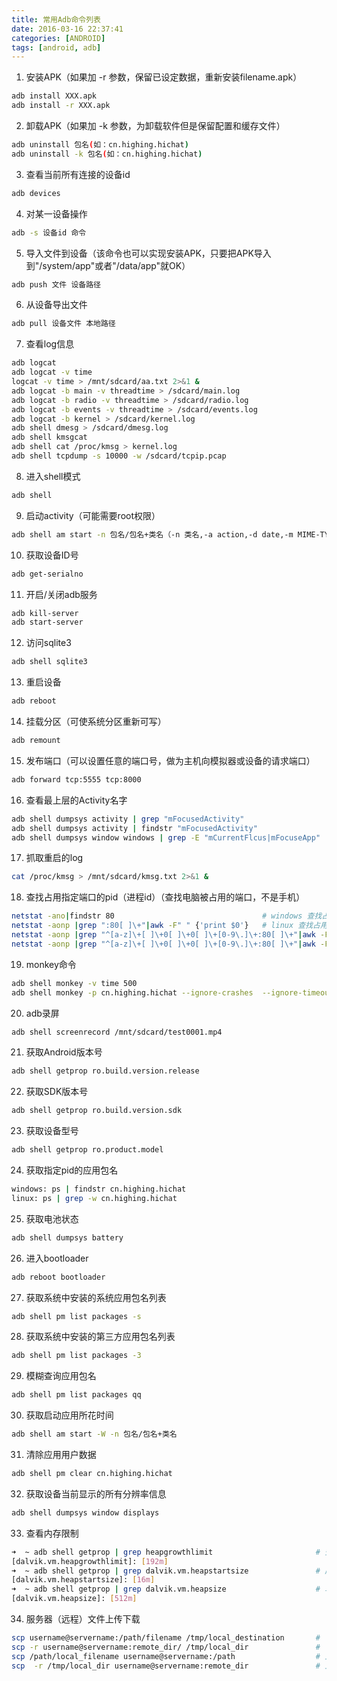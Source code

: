 ```yaml
---
title: 常用Adb命令列表
date: 2016-03-16 22:37:41
categories: [ANDROID]
tags: [android, adb]
---
```


1. 安装APK（如果加 -r 参数，保留已设定数据，重新安装filename.apk）
```bash
adb install XXX.apk
adb install -r XXX.apk
```

<!--more-->

2. 卸载APK（如果加 -k 参数，为卸载软件但是保留配置和缓存文件）
```bash
adb uninstall 包名(如：cn.highing.hichat)
adb uninstall -k 包名(如：cn.highing.hichat)
```
3. 查看当前所有连接的设备id
```bash
adb devices
```
4. 对某一设备操作
```bash
adb -s 设备id 命令
```
5. 导入文件到设备（该命令也可以实现安装APK，只要把APK导入到"/system/app"或者"/data/app"就OK）
```bash
adb push 文件 设备路径
```
6. 从设备导出文件
```bash
adb pull 设备文件 本地路径
```
7. 查看log信息
```bash
adb logcat
adb logcat -v time
logcat -v time > /mnt/sdcard/aa.txt 2>&1 &                                  # 离线抓取log保存在手机
adb logcat -b main -v threadtime > /sdcard/main.log                         # 抓取应用程序的日志
adb logcat -b radio -v threadtime > /sdcard/radio.log                       # 抓取跟 radio/telephony 相关的信息
adb logcat -b events -v threadtime > /sdcard/events.log                     # 抓取系统事件日志，如触屏事件
adb logcat -b kernel > /sdcard/kernel.log                                   # 抓取kernel log
adb shell dmesg > /sdcard/dmesg.log                                         # 导出当前缓存的 kernel log
adb shell kmsgcat                                                           # 实时查看kernel log
adb shell cat /proc/kmsg > kernel.log                                       # 抓取 printk生成的内核消息
adb shell tcpdump -s 10000 -w /sdcard/tcpip.pcap                            # 抓取 TCP/IP协议相关的日志
```
8. 进入shell模式
```bash
adb shell
```
9. 启动activity（可能需要root权限）
```bash
adb shell am start -n 包名/包名+类名（-n 类名,-a action,-d date,-m MIME-TYPE,-c category,-e 扩展数据,等） （cn.highing.hichat/.ui.MainActivity）
```
10. 获取设备ID号
```bash
adb get-serialno
```
11. 开启/关闭adb服务
```bash
adb kill-server
adb start-server
```
12. 访问sqlite3
```bash
adb shell sqlite3
```
13. 重启设备
```bash
adb reboot
```
14. 挂载分区（可使系统分区重新可写）
```bash
adb remount
```
15. 发布端口（可以设置任意的端口号，做为主机向模拟器或设备的请求端口）
```bash
adb forward tcp:5555 tcp:8000
```
16. 查看最上层的Activity名字
```bash
adb shell dumpsys activity | grep "mFocusedActivity"                        # linux
adb shell dumpsys activity | findstr "mFocusedActivity"                     # windows
adb shell dumpsys window windows | grep -E "mCurrentFlcus|mFocuseApp"       # windows
```
17. 抓取重启的log
```bash
cat /proc/kmsg > /mnt/sdcard/kmsg.txt 2>&1 &
```
18. 查找占用指定端口的pid（进程id）（查找电脑被占用的端口，不是手机）
```bash
netstat -ano|findstr 80                                 # windows 查找占用80端口的进程
netstat -aonp |grep ":80[ ]\+"|awk -F" " {'print $0'}   # linux 查找占用80端口的进程
netstat -aonp |grep "^[a-z]\+[ ]\+0[ ]\+0[ ]\+[0-9\.]\+:80[ ]\+"|awk -F" " {'print $0'}                 # 优化后
netstat -aonp |grep "^[a-z]\+[ ]\+0[ ]\+0[ ]\+[0-9\.]\+:80[ ]\+"|awk -F" " {'print $7'}|cut -d"/" -f1    # 只显示pid
```
19. monkey命令
```bash
adb shell monkey -v time 500
adb shell monkey -p cn.highing.hichat --ignore-crashes  --ignore-timeouts --ignore-security-exceptions  --pct-trackball 0 --pct-nav 0 --pct-majornav 0 --pct-syskeys 0 --pct-anyevent 0  -v -v -v --throttle 500 1200000000 -v time > /mnt/sdcard/monkeysys.txt 2>&1 &
```
20. adb录屏
```bash
adb shell screenrecord /mnt/sdcard/test0001.mp4
```
21. 获取Android版本号
```bash
adb shell getprop ro.build.version.release
```
22. 获取SDK版本号
```bash
adb shell getprop ro.build.version.sdk
```
23. 获取设备型号
```bash
adb shell getprop ro.product.model
```
24. 获取指定pid的应用包名
```bash
windows: ps | findstr cn.highing.hichat
linux: ps | grep -w cn.highing.hichat
```
25. 获取电池状态
```bash
adb shell dumpsys battery
```
26. 进入bootloader
```bash
adb reboot bootloader
```
27. 获取系统中安装的系统应用包名列表
```bash
adb shell pm list packages -s
```
28. 获取系统中安装的第三方应用包名列表
```bash
adb shell pm list packages -3
```
29. 模糊查询应用包名
```bash
adb shell pm list packages qq
```
30. 获取启动应用所花时间
```bash
adb shell am start -W -n 包名/包名+类名
```
31. 清除应用用户数据
```bash
adb shell pm clear cn.highing.hichat
```
32. 获取设备当前显示的所有分辨率信息
```bash
adb shell dumpsys window displays
```
33. 查看内存限制
```bash
➜  ~ adb shell getprop | grep heapgrowthlimit               		# 查看单个应用程序最大内存限制
[dalvik.vm.heapgrowthlimit]: [192m]
➜  ~ adb shell getprop | grep dalvik.vm.heapstartsize       		# 应用启动后分配的初始内存
[dalvik.vm.heapstartsize]: [16m]
➜  ~ adb shell getprop | grep dalvik.vm.heapsize            		# 单个java虚拟机最大的内存限制
[dalvik.vm.heapsize]: [512m]
```
34. 服务器（远程）文件上传下载
```bash
scp username@servername:/path/filename /tmp/local_destination		# 下载文件
scp -r username@servername:remote_dir/ /tmp/local_dir				# 下载文件夹
scp /path/local_filename username@servername:/path					# 上传文件
scp  -r /tmp/local_dir username@servername:remote_dir				# 上传文件夹
```